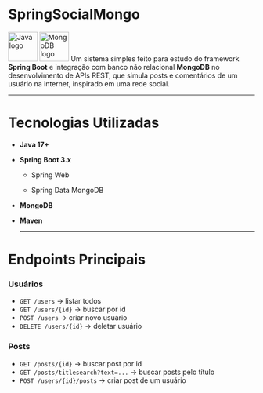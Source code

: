 # SpringSocialMongo
<img src="https://cdn.jsdelivr.net/gh/devicons/devicon/icons/java/java-original.svg" width="60" alt="Java logo"> <img src="https://cdn.jsdelivr.net/gh/devicons/devicon/icons/mongodb/mongodb-original.svg" width="60" alt="MongoDB logo">
Um sistema simples feito para estudo do framework **Spring Boot** e integração com banco não relacional **MongoDB** no desenvolvimento de APIs REST, que simula posts e comentários de um usuário na internet, inspirado em uma rede social.


---

# Tecnologias Utilizadas

- **Java 17+**
  
- **Spring Boot 3.x**
  
  - Spring Web
    
  - Spring Data MongoDB
 
- **MongoDB**
  
- **Maven**

  ---

 # Endpoints Principais
 
### Usuários

- `GET /users` → listar todos
- `GET /users/{id}` → buscar por id
- `POST /users` → criar novo usuário
- `DELETE /users/{id}` → deletar usuário

### Posts

- `GET /posts/{id}` → buscar post por id
- `GET /posts/titlesearch?text=...` → buscar posts pelo título
- `POST /users/{id}/posts` → criar post de um usuário
